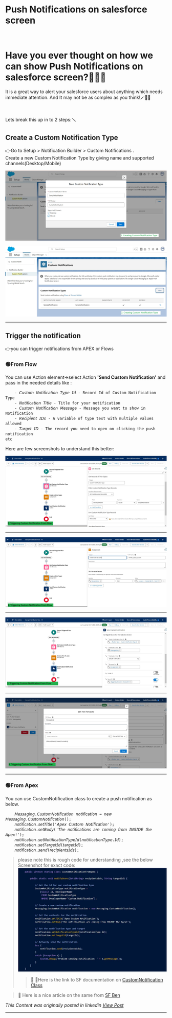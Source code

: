 # Push Notifications on salesforce screen

&nbsp;  

# Have you ever thought on  how we can show Push Notifications on salesforce screen?🤔🤔🤔

It is a great way to alert your salesforce users about anything which needs immediate attention.
And It may not be as complex as you think!🪄🔔📲

&nbsp; 

Lets break this up in to 2 steps:🪛


## Create a Custom Notification Type
 
 
 👉Go to Setup > Notification Builder > Custom Notifications .   
 Create a new Custom Notification Type by giving name and supported channels(Desktop/Mobile)
 
 ![Image 1](/images/p5_2.jpg)


 ![Image 2](/images/p5_3.jpg)
 ***

## Trigger the notification
👉you can trigger notifications from APEX or Flows
    
### 🟢From Flow 
You can use Action element->select Action **'Send Custom Notification'** and pass in the needed details like :

        - 𝘊𝘶𝘴𝘵𝘰𝘮 𝘕𝘰𝘵𝘪𝘧𝘪𝘤𝘢𝘵𝘪𝘰𝘯 𝘛𝘺𝘱𝘦 𝘐𝘥 - Record Id of Custom Notification Type
        - 𝘕𝘰𝘵𝘪𝘧𝘪𝘤𝘢𝘵𝘪𝘰𝘯 𝘛𝘪𝘵𝘭𝘦 - Title for your notification
        - 𝘊𝘶𝘴𝘵𝘰𝘮 𝘕𝘰𝘵𝘪𝘧𝘪𝘤𝘢𝘵𝘪𝘰𝘯 𝘔𝘦𝘴𝘴𝘢𝘨𝘦 - Message you want to show in Notification
        - 𝘙𝘦𝘤𝘪𝘱𝘪𝘦𝘯𝘵 𝘐𝘋𝘴 - A variable of type text with multiple values allowed
        - 𝘛𝘢𝘳𝘨𝘦𝘵 𝘐𝘋 - The record you need to open on clicking the push notification  
    etc

Here are few screenshots to understand this better:

![Image 4](/images/p5_4.jpg)
***

![Image 5](/images/p5_5.jpg)
***

![Image 6](/images/p5_6.jpg)
***

![Image 7](/images/p5_7.jpg)

***

### 🟢From Apex

You can use CustomNotification class to create a push notification as below. 

```Apex
    𝘔𝘦𝘴𝘴𝘢𝘨𝘪𝘯𝘨.𝘊𝘶𝘴𝘵𝘰𝘮𝘕𝘰𝘵𝘪𝘧𝘪𝘤𝘢𝘵𝘪𝘰𝘯 𝘯𝘰𝘵𝘪𝘧𝘪𝘤𝘢𝘵𝘪𝘰𝘯 = 𝘯𝘦𝘸 𝘔𝘦𝘴𝘴𝘢𝘨𝘪𝘯𝘨.𝘊𝘶𝘴𝘵𝘰𝘮𝘕𝘰𝘵𝘪𝘧𝘪𝘤𝘢𝘵𝘪𝘰𝘯();
    𝘯𝘰𝘵𝘪𝘧𝘪𝘤𝘢𝘵𝘪𝘰𝘯.𝘴𝘦𝘵𝘛𝘪𝘵𝘭𝘦('𝘈𝘱𝘦𝘹 𝘊𝘶𝘴𝘵𝘰𝘮 𝘕𝘰𝘵𝘪𝘧𝘪𝘤𝘢𝘵𝘪𝘰𝘯');
    𝘯𝘰𝘵𝘪𝘧𝘪𝘤𝘢𝘵𝘪𝘰𝘯.𝘴𝘦𝘵𝘉𝘰𝘥𝘺('𝘛𝘩𝘦 𝘯𝘰𝘵𝘪𝘧𝘪𝘤𝘢𝘵𝘪𝘰𝘯𝘴 𝘢𝘳𝘦 𝘤𝘰𝘮𝘪𝘯𝘨 𝘧𝘳𝘰𝘮 𝘐𝘕𝘚𝘐𝘋𝘌 𝘵𝘩𝘦 𝘈𝘱𝘦𝘹!');
    𝘯𝘰𝘵𝘪𝘧𝘪𝘤𝘢𝘵𝘪𝘰𝘯.𝘴𝘦𝘵𝘕𝘰𝘵𝘪𝘧𝘪𝘤𝘢𝘵𝘪𝘰𝘯𝘛𝘺𝘱𝘦𝘐𝘥(𝘯𝘰𝘵𝘪𝘧𝘪𝘤𝘢𝘵𝘪𝘰𝘯𝘛𝘺𝘱𝘦.𝘐𝘥);
    𝘯𝘰𝘵𝘪𝘧𝘪𝘤𝘢𝘵𝘪𝘰𝘯.𝘴𝘦𝘵𝘛𝘢𝘳𝘨𝘦𝘵𝘐𝘥(𝘵𝘢𝘳𝘨𝘦𝘵𝘐𝘥);
    𝘯𝘰𝘵𝘪𝘧𝘪𝘤𝘢𝘵𝘪𝘰𝘯.𝘴𝘦𝘯𝘥(𝘳𝘦𝘤𝘪𝘱𝘪𝘦𝘯𝘵𝘴𝘐𝘥𝘴); 
```

>please note this is rough code for understanding ,see the below Screenshot for exact code:
> ![Image 8](/images/p5_8.jpg)
>
>>🔗 🔗Here is the link to SF documentation on [CustomNotification Class](https://developer.salesforce.com/docs/atlas.en-us.apexref.meta/apexref/apex_class_Messaging_CustomNotification.htm) 

>🔗 Here is a nice article on the same from [SF Ben](https://www.salesforceben.com/set-up-salesforce-push-notifications/) 

*This Content was originally posted in linkedin [View Post](https://www.linkedin.com/posts/vivekvismayam_pushnotification-salesforce-sf-activity-7262473176356397058-a7Aq?utm_source=social_share_send&utm_medium=member_desktop_web&rcm=ACoAAA_bVqsB5ZA6FQt9Rk3q8WfamtkMsTNLxRo)*

***
